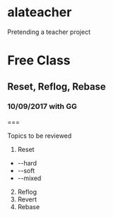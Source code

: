# alateacher
Pretending a teacher project
# Free Class
## Reset, Reflog, Rebase
### 10/09/2017 with GG

===

Topics to be reviewed
1. Reset
  * --hard
  * --soft
  * --mixed
2. Reflog
3. Revert
4. Rebase
